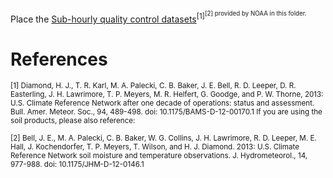 Place the [Sub-hourly quality control datasets](https://www.ncdc.noaa.gov/crn/qcdatasets.html)<sup>[1]<sup>[2] provided by NOAA in this folder.


# References
<sup>[1] Diamond, H. J., T. R. Karl, M. A. Palecki, C. B. Baker, J. E. Bell, R. D. Leeper, D. R. Easterling, J. H. Lawrimore, T. P. Meyers, M. R. Helfert, G. Goodge, and P. W. Thorne, 2013: U.S. Climate Reference Network after one decade of operations: status and assessment. Bull. Amer. Meteor. Soc., 94, 489-498.
doi: 10.1175/BAMS-D-12-00170.1
If you are using the soil products, please also reference:

<sup>[2] Bell, J. E., M. A. Palecki, C. B. Baker, W. G. Collins, J. H. Lawrimore, R. D. Leeper, M. E. Hall, J. Kochendorfer, T. P. Meyers, T. Wilson, and H. J. Diamond. 2013: U.S. Climate Reference Network soil moisture and temperature observations. J. Hydrometeorol., 14, 977-988.
doi: 10.1175/JHM-D-12-0146.1